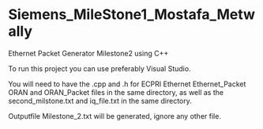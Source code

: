 # Siemens_MileStone1_Mostafa_Metwally
Ethernet Packet Generator Milestone2 using C++

To run this project you can use preferably Visual Studio.

You will need to have the .cpp and .h for ECPRI Ethernet Ethernet_Packet ORAN and ORAN_Packet files in the same directory, as well as the second_milstone.txt and iq_file.txt in the same directory.

Outputfile Milestone_2.txt will be generated, ignore any other file.
